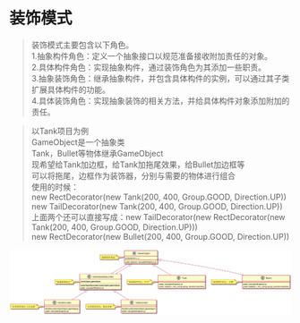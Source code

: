 # 装饰模式

> 装饰模式主要包含以下角色。    
1.抽象构件角色：定义一个抽象接口以规范准备接收附加责任的对象。     
2.具体构件角色：实现抽象构件，通过装饰角色为其添加一些职责。    
3.抽象装饰角色：继承抽象构件，并包含具体构件的实例，可以通过其子类扩展具体构件的功能。     
4.具体装饰角色：实现抽象装饰的相关方法，并给具体构件对象添加附加的责任。    

> 以Tank项目为例    
GameObject是一个抽象类     
Tank，Bullet等物体继承GameObject     
现希望给Tank加边框，给Tank加拖尾效果，给Bullet加边框等    
可以将拖尾，边框作为装饰器，分别与需要的物体进行组合     
使用的时候：    
new RectDecorator(new Tank(200, 400, Group.GOOD, Direction.UP))    
new TailDecorator(new Tank(200, 400, Group.GOOD, Direction.UP))    
上面两个还可以直接写成：new TailDecorator(new RectDecorator(new Tank(200, 400, Group.GOOD, Direction.UP)))         
new RectDecorator(new Bullet(200, 400, Group.GOOD, Direction.UP))      

![Alt](./img/Decorator.png) 
